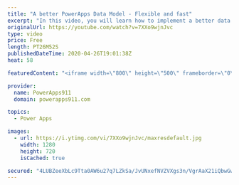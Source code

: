 ```yaml
---
title: "A better PowerApps Data Model - Flexible and fast"
excerpt: "In this video, you will learn how to implement a better data model for PowerApps. Instead of one giant, wide list you will use several skinny lists to restructure your data. This will end in you building apps faster, let user maintain themselves, and more flexibility across the board. This is a must"
originalUrl: https://youtube.com/watch?v=7XXo9wjnJvc
type: video
price: Free
length: PT26M52S
publishedDateTime: 2020-04-26T19:01:38Z
heat: 58

featuredContent: "<iframe width=\"800\" height=\"500\" frameborder=\"0\" src=\"https://www.youtube.com/embed/7XXo9wjnJvc\" allow=\"accelerometer; autoplay; encrypted-media; gyroscope; picture-in-picture\" allowfullscreen></iframe>"

provider:
  name: PowerApps911
  domain: powerapps911.com

topics:
  - Power Apps

images:
  - url: https://i.ytimg.com/vi/7XXo9wjnJvc/maxresdefault.jpg
    width: 1280
    height: 720
    isCached: true

secured: "4LUBZeeXbLc9Tta0AW6u27q7LZkSa/JvUNxefNVZVXgs3n/VgrAaX21iQbwGwji7n3K8y9998VkD0zFSVPPgtkr0Qir+RBGduHp9fyiVl96eHPfXSBw9pf8qbtBWYQsx33CQN7DpyrMEkye9KyXjKiuduSVgxe6P4r4/U01Glhem86OQ7Yev5vyd7D4cfH+XMrC/aCpmfFk2oMLgVLoaZHkv7WnwWFRbtdpZKXpmyEggI24UOOkvU+ahpkFujjwT9o7f1amOi1FSZCIXV/oujXIU4dwbCZkFLoh6xe5U2V5o7VT5S//QajjtpM4vPq8dAtM1rSYB/yAzNEcOeVjHdAcj9Wf6SvYmjd4jzD0guPOp7qQ76H0m/eyznHRAFJgJ77a4l2/ZWaDnohNYMZOjAJXLGEz7q3YaCfDo60eaojo=;wDf3nBq3D9Y1GmVFTS8LZA=="
---
```


